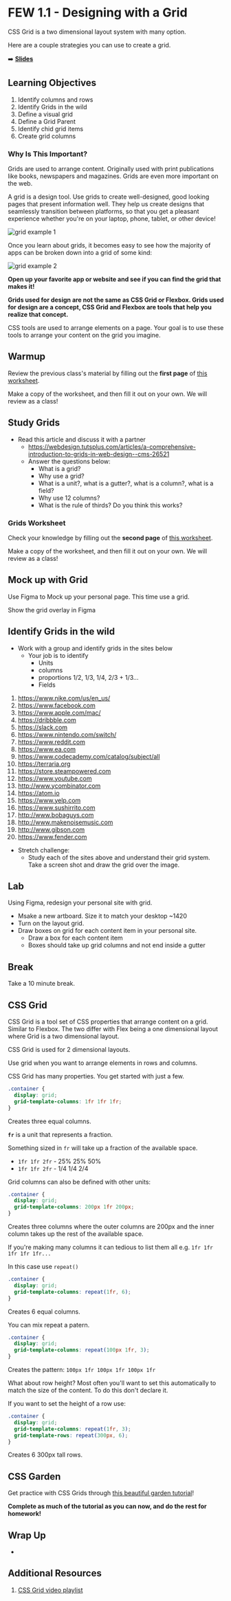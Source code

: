 <!-- .slide: data-background="./Images/header.svg" data-background-repeat="none" data-background-size="40% 40%" data-background-position="center 10%" class="header" -->
# FEW 1.1 - Designing with a Grid

CSS Grid is a two dimensional layout system with many option. 

Here are a couple strategies you can use to create a grid.

<!-- Put a link to the slides so that students can find them -->

➡️ [**Slides**](/Syllabus-Template/Slides/Lesson1.html ':ignore')

<!-- > -->

## Learning Objectives <!--5 min-->

1. Identify columns and rows
1. Identify Grids in the wild
1. Define a visual grid
1. Define a Grid Parent
1. Identify chid grid items
1. Create grid columns

<!-- > -->

### Why Is This Important?

Grids are used to arrange content. Originally used with print publications like books, newspapers and magazines. Grids are even more important on the web. 

A grid is a design tool. Use grids to create well-designed, good looking pages that present information well. They help us create designs that seamlessly transition between platforms, so that you get a pleasant experience whether you're on your laptop, phone, tablet, or other device!

![grid example 1](./images/grids_1.png)

Once you learn about grids, it becomes easy to see how the majority of apps can be broken down into a grid of some kind:

![grid example 2](./images/grids_2.png)

**Open up your favorite app or website and see if you can find the grid that makes it!**

**Grids used for design are not the same as CSS Grid or Flexbox. Grids used for design are a concept, CSS Grid and Flexbox are tools that help you realize that concept.**

CSS tools are used to arrange elements on a page. Your goal is to use these tools to arrange your content on the grid you imagine. 

<!-- > -->

## Warmup <!--10 min-->

Review the previous class's material by filling out the **first page** of [this worksheet](https://docs.google.com/document/d/1Ll_iJZmOePJfs7egUKpgDlwF2Wh7r_gZ63wQf4Ul1Ck/edit).

Make a copy of the worksheet, and then fill it out on your own. We will review as a class!

<!-- > -->

## Study Grids <!--15 min-->

- Read this article and discuss it with a partner
  - https://webdesign.tutsplus.com/articles/a-comprehensive-introduction-to-grids-in-web-design--cms-26521
  - Answer the questions below: 
    - What is a grid?
    - Why use a grid?
    - What is a unit?, what is a gutter?, what is a column?, what is a field?
    - Why use 12 columns? 
    - What is the rule of thirds? Do you think this works? 

<!-- > -->

### Grids Worksheet

Check your knowledge by filling out the **second page** of [this worksheet](https://docs.google.com/document/d/1Ll_iJZmOePJfs7egUKpgDlwF2Wh7r_gZ63wQf4Ul1Ck/edit).

Make a copy of the worksheet, and then fill it out on your own. We will review as a class!

<!-- > -->

## Mock up with Grid <!--5 min-->

Use Figma to Mock up your personal page. This time use a grid. 

Show the grid overlay in Figma

<!-- > -->

## Identify Grids in the wild <!--15 min-->

- Work with a group and identify grids in the sites below
  - Your job is to identify
    - Units
    - columns 
    - proportions 1/2, 1/3, 1/4, 2/3 + 1/3...
    - Fields

1. https://www.nike.com/us/en_us/
2. https://www.facebook.com
3. https://www.apple.com/mac/
4. https://dribbble.com
5. https://slack.com
6. https://www.nintendo.com/switch/
7. https://www.reddit.com
8. https://www.ea.com
9. https://www.codecademy.com/catalog/subject/all
10. https://terraria.org
11. https://store.steampowered.com
12. https://www.youtube.com
13. http://www.ycombinator.com
14. https://atom.io
15. https://www.yelp.com
16. https://www.sushirrito.com
17. http://www.bobaguys.com
18. http://www.makenoisemusic.com
19. http://www.gibson.com
20. https://www.fender.com

- Stretch challenge: 
  - Study each of the sites above and understand their grid system. Take a screen shot and draw the grid over the image. 

<!-- > -->

## Lab <!--30 min-->

Using Figma, redesign your personal site with grid. 

- Msake a new artboard. Size it to match your desktop ~1420
- Turn on the layout grid.
- Draw boxes on grid for each content item in your personal site.
  - Draw a box for each content item
  - Boxes should take up grid columns and not end inside a gutter

<!-- > -->

## Break <!--10 min-->

Take a 10 minute break.

<!-- > -->

## CSS Grid <!--10 min-->

CSS Grid is a tool set of CSS properties that arrange content on a grid. Similar to Flexbox. The two differ with Flex being a one dimensional layout where Grid is a two dimensional layout. 

<!-- > -->

CSS Grid is used for 2 dimensional layouts.

Use grid when you want to arrange elements in rows and columns. 

<!-- > -->

CSS Grid has many properties. You get started with just a few. 

```CSS
.container {  
  display: grid;
  grid-template-columns: 1fr 1fr 1fr;
}
```

Creates three equal columns. 

<!-- > -->

**`fr`** is a unit that represents a fraction. 

Something sized in `fr` will take up a fraction of the available space. 

- `1fr 1fr 2fr` - 25% 25% 50%
- `1fr 1fr 2fr` - 1/4 1/4 2/4

<!-- > -->

Grid columns can also be defined with other units:

```CSS
.container {  
  display: grid;
  grid-template-columns: 200px 1fr 200px;
}
```

Creates three columns where the outer columns are 200px and the inner column takes up the rest of the available space. 

<!-- > -->

If you're making many columns it can tedious to list them all e.g. `1fr 1fr 1fr 1fr 1fr...`

In this case use `repeat()`

```CSS
.container {  
  display: grid;
  grid-template-columns: repeat(1fr, 6);
}
```

Creates 6 equal columns.

<!-- > -->

You can mix repeat a patern. 

```CSS
.container {  
  display: grid;
  grid-template-columns: repeat(100px 1fr, 3);
}
```

Creates the pattern: `100px 1fr 100px 1fr 100px 1fr`

<!-- > -->

What about row height? Most often you'll want to set this automatically to match the size of the content. To do this don't declare it. 

If you want to set the height of a row use: 

```CSS
.container {  
  display: grid;
  grid-template-columns: repeat(1fr, 3);
  grid-template-rows: repeat(300px, 6);
}
```

Creates 6 300px tall rows. 

<!-- > -->

## CSS Garden <!--rest of class-->

Get practice with CSS Grids through [this beautiful garden tutorial](https://cssgridgarden.com/)!

**Complete as much of the tutorial as you can now, and do the rest for homework!**

<!-- > -->

## Wrap Up <!--5 min-->

- 

<!-- > -->

## Additional Resources

1. [CSS Grid video playlist](https://www.youtube.com/watch?v=Cxegg6ysdwc&list=PLoN_ejT35AEhwu7PJLHhKKzY7C4tMVHtp) 